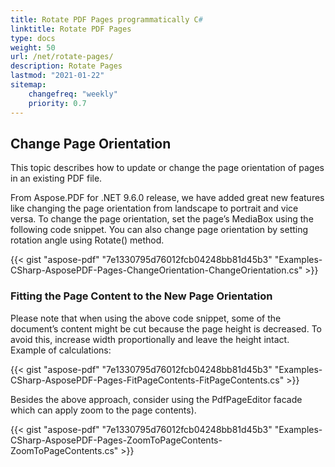 ```yaml
---
title: Rotate PDF Pages programmatically C#
linktitle: Rotate PDF Pages
type: docs
weight: 50
url: /net/rotate-pages/
description: Rotate Pages
lastmod: "2021-01-22"
sitemap:
    changefreq: "weekly"
    priority: 0.7
---
```


## Change Page Orientation

This topic describes how to update or change the page orientation of pages in an existing PDF file.

From Aspose.PDF for .NET 9.6.0 release, we have added great new features like changing the page orientation from landscape to portrait and vice versa. To change the page orientation, set the page’s MediaBox using the following code snippet. You can also change page orientation by setting rotation angle using Rotate() method.

{{< gist "aspose-pdf" "7e1330795d76012fcb04248bb81d45b3" "Examples-CSharp-AsposePDF-Pages-ChangeOrientation-ChangeOrientation.cs" >}}

### Fitting the Page Content to the New Page Orientation

Please note that when using the above code snippet, some of the document’s content might be cut because the page height is decreased. To avoid this, increase width proportionally and leave the height intact. Example of calculations:

{{< gist "aspose-pdf" "7e1330795d76012fcb04248bb81d45b3" "Examples-CSharp-AsposePDF-Pages-FitPageContents-FitPageContents.cs" >}}

Besides the above approach, consider using the PdfPageEditor facade which can apply zoom to the page contents).

{{< gist "aspose-pdf" "7e1330795d76012fcb04248bb81d45b3" "Examples-CSharp-AsposePDF-Pages-ZoomToPageContents-ZoomToPageContents.cs" >}}